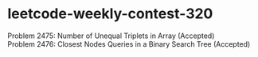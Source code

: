 # leetcode-weekly-contest-320
Problem 2475: Number of Unequal Triplets in Array (Accepted)\
Problem 2476: Closest Nodes Queries in a Binary Search Tree (Accepted)
